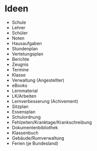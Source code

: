 # Ideen

* Schule
* Lehrer
* Schüler
* Noten
* Hausaufgaben
* Stundenplan
* Vertetungsplan
* Berichte
* Zeugnis
* Termine
* Klasse
* Verwaltung (Angestellter)
* eBooks
* Lernmaterial
* LK/Arbeiten
* Lernverbesserung (Achivement)
* Sitzplan
* Essensplan
* Schulordnung
* Fehlzeiten/Kranktage/Krankschreibung
* Dokumentenbibliothek
* Klassenbuch
* Gebäude/Rumverwaltung
* Ferien (je Bundesland)